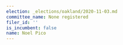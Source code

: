 ```yaml
---
election: _elections/oakland/2020-11-03.md
committee_name: None registered
filer_id: ''
is_incumbent: false
name: Noel Pico
---
```

